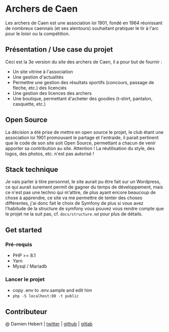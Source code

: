 # Archers de Caen

Les archers de Caen est une association loi 1901, fondé en 1964 réunissant de
nombreux caennais (et ses alentours) souhaitant pratiquer le tir à l'arc pour le
loisir ou la compétition.

## Présentation / Use case du projet

Ceci est la 3e version du site des archers de Caen, il a pour but de fournir :
- Un site vitrine à l'association
- Une gestion d'actualités
- Permettre une gestion des résultats sportifs (concours, passage de fleche, etc.) des licenciés
- Une gestion des licences des archers
- Une boutique, permettant d'acheter des goodies (t-shirt, pantalon, casquette, etc.)

## Open Source

La décision a été prise de mettre en open source le projet, le club étant
une association loi 1901 promouvant le partage et l'entraide, il parait pertinent
que le code de son site soit Open Source, permettant a chacun de venir apporter
sa contribution au site.
Attention ! La réutilisation du style, des logos, des photos, etc. n'est pas
autorisé !

## Stack technique

Je vais parler à titre personnel, le site aurait pu être fait sur un Wordpress,
ce qui aurait surement permit de gagner du temps de développement,
mais ce n'est pas une techno qui m'attire, de plus ayant encore beaucoup de chose
à apprendre, ce site va me permettre de tenter des choses différentes, j'ai donc fait
le choix de Symfony de plus si vous avez l'habitude de la structure de symfony
vous pouvez vous rendre compte que le projet ne la suit pas, cf. `docs/structure.md`
pour plus de détails.

## Get started

### Pré-requis

- PHP >= 8.1
- Yarn
- Mysql / Mariadb

### Lancer le projet

- copy .env to .env.sample and edit him
- `php -S localhost:80 -t public`

## Contributeur

@ Damien Hebert |
[twitter](https://twitter.com/Doskyft) |
[github](https://github.com/Doskyft) |
[gitlab](https://gitlab.com/Doskyft1)
